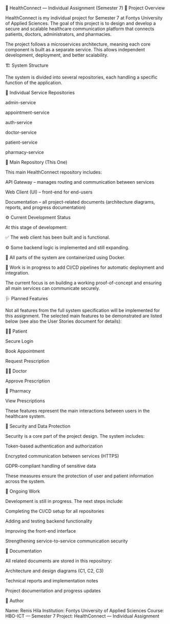 🏥 HealthConnect — Individual Assignment (Semester 7)
📘 Project Overview

HealthConnect is my individual project for Semester 7 at Fontys University of Applied Sciences.
The goal of this project is to design and develop a secure and scalable healthcare communication platform that connects patients, doctors, administrators, and pharmacies.

The project follows a microservices architecture, meaning each core component is built as a separate service. This allows independent development, deployment, and better scalability.

🏗️ System Structure

The system is divided into several repositories, each handling a specific function of the application.

🔹 Individual Service Repositories

admin-service

appointment-service

auth-service

doctor-service

patient-service

pharmacy-service

🔹 Main Repository (This One)

This main HealthConnect repository includes:

API Gateway – manages routing and communication between services

Web Client (UI) – front-end for end-users

Documentation – all project-related documents (architecture diagrams, reports, and progress documentation)

⚙️ Current Development Status

At this stage of development:

✅ The web client has been built and is functional.

⚙️ Some backend logic is implemented and still expanding.

🐳 All parts of the system are containerized using Docker.

🔄 Work is in progress to add CI/CD pipelines for automatic deployment and integration.

The current focus is on building a working proof-of-concept and ensuring all main services can communicate securely.

🩺 Planned Features

Not all features from the full system specification will be implemented for this assignment.
The selected main features to be demonstrated are listed below (see also the User Stories document for details):

👨‍🦱 Patient

Secure Login

Book Appointment

Request Prescription

👩‍⚕️ Doctor

Approve Prescription

💊 Pharmacy

View Prescriptions

These features represent the main interactions between users in the healthcare system.

🔐 Security and Data Protection

Security is a core part of the project design.
The system includes:

Token-based authentication and authorization

Encrypted communication between services (HTTPS)

GDPR-compliant handling of sensitive data

These measures ensure the protection of user and patient information across the system.

🚧 Ongoing Work

Development is still in progress.
The next steps include:

Completing the CI/CD setup for all repositories

Adding and testing backend functionality

Improving the front-end interface

Strengthening service-to-service communication security

📑 Documentation

All related documents are stored in this repository:

Architecture and design diagrams (C1, C2, C3)

Technical reports and implementation notes

Project documentation and progress updates

👤 Author

Name: Renis Hila
Institution: Fontys University of Applied Sciences
Course: HBO-ICT — Semester 7
Project: HealthConnect — Individual Assignment
